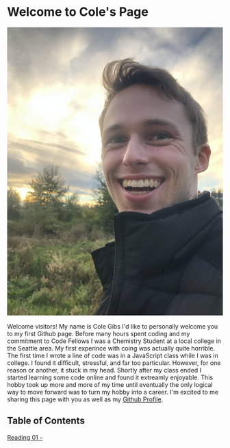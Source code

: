 # Welcome to Cole's Page

![Picture of Cole! Lucky you!](/profile-photo.jpeg)

Welcome visitors! My name is Cole Gibs I'd like to personally welcome you to my first Github page. Before many hours spent coding and my commitment to Code Fellows I was a Chemistry Student at a local college in the Seattle area. My first experince with coing was actually quite horrible. The first time I wrote a line of code was in a JavaScript class while I was in college. I found it difficult, stressful, and far too particular. However, for one reason or another, it stuck in my head. Shortly after my class ended I started learning some code online and found it extreamly enjoyable. This hobby took up more and more of my time until eventually the only logical way to move forward was to turn my hobby into a career. I'm excited to me sharing this page with you as well as my [Github Profile](https://github.com/colegibbs).

## Table of Contents

[Reading 01 - ]()
